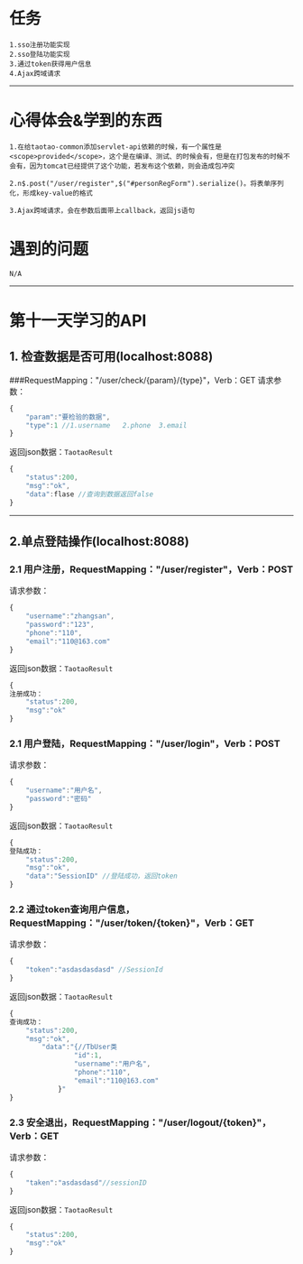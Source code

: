 # 任务
	1.sso注册功能实现
	2.sso登陆功能实现
	3.通过token获得用户信息
	4.Ajax跨域请求
	
------

# 心得体会&学到的东西
	1.在给taotao-common添加servlet-api依赖的时候，有一个属性是<scope>provided</scope>，这个是在编译、测试、的时候会有，但是在打包发布的时候不会有，因为tomcat已经提供了这个功能，若发布这个依赖，则会造成包冲突

	2.n$.post("/user/register",$("#personRegForm").serialize()。将表单序列化，形成key-value的格式

	3.Ajax跨域请求，会在参数后面带上callback，返回js语句
		
# 遇到的问题
	N/A
	
----

第十一天学习的API
=====
##  1. 检查数据是否可用(localhost:8088)
###RequestMapping："/user/check/{param}/{type}"，Verb：GET
请求参数：
```javascript
{
	"param":"要检验的数据",
	"type":1 //1.username   2.phone  3.email
}
```
返回json数据：`TaotaoResult`
```javascript
{
	"status":200,
	"msg":"ok",
	"data":flase //查询到数据返回false
}
```

-----

## 2.单点登陆操作(localhost:8088)
### 2.1 用户注册，RequestMapping："/user/register"，Verb：POST
请求参数：
```javascript
{
	"username":"zhangsan",
	"password":"123",
	"phone":"110",
	"email":"110@163.com"
}
```
返回json数据：`TaotaoResult`
```javascript
{
注册成功：
	"status":200,
	"msg":"ok"
}
```
### 2.1 用户登陆，RequestMapping："/user/login"，Verb：POST
请求参数：
```javascript
{
	"username":"用户名",
	"password":"密码"
}
```
返回json数据：`TaotaoResult`
```javascript
{
登陆成功：
	"status":200,
	"msg":"ok",
	"data":"SessionID" //登陆成功，返回token
}
```
### 2.2 通过token查询用户信息，RequestMapping："/user/token/{token}"，Verb：GET
请求参数：
```javascript
{
	"token":"asdasdasdasd" //SessionId
}
```
返回json数据：`TaotaoResult`
```javascript
{
查询成功：
	"status":200,
	"msg":"ok",
		"data":"{//TbUser类
				"id":1,
				"username":"用户名",
				"phone":"110",
				"email":"110@163.com"	
			}"
}
```
### 2.3 安全退出，RequestMapping："/user/logout/{token}"，Verb：GET
请求参数：
```javascript
{
	"taken":"asdasdasd"//sessionID
}
```
返回json数据：`TaotaoResult`
```javascript
{
	"status":200,
	"msg":"ok"
}
```